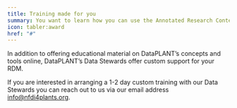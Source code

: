 ```yaml
---
title: Training made for you
summary: You want to learn how you can use the Annotated Research Context to structure your data? We offer on-site or online trainings.
icon: tabler:award
href: "#"
---
```


In addition to offering educational material on DataPLANT’s concepts and tools online, DataPLANT’s Data Stewards offer custom support for your RDM.

If you are interested in arranging a 1-2 day custom training with our Data Stewards you can reach out to us via our email address <a href="mailto:info@nfdi4plants.org">info@nfdi4plants.org</a>.